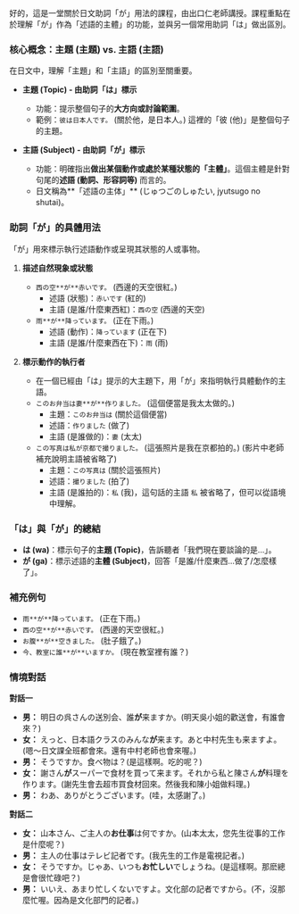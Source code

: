 
好的，這是一堂關於日文助詞「が」用法的課程，由出口仁老師講授。課程重點在於理解「が」作為「述語的主體」的功能，並與另一個常用助詞「は」做出區別。

### **核心概念：主題 (主題) vs. 主語 (主語)**

在日文中，理解「主題」和「主語」的區別至關重要。

*   **主題 (Topic) - 由助詞「は」標示**
    *   功能：提示整個句子的**大方向或討論範圍**。
    *   範例：`彼は日本人です。` (關於他，是日本人。) 這裡的「彼 (他)」是整個句子的主題。

*   **主語 (Subject) - 由助詞「が」標示**
    *   功能：明確指出**做出某個動作或處於某種狀態的「主體」**。這個主體是針對句尾的**述語 (動詞、形容詞等)** 而言的。
    *   日文稱為**「述語の主体」** (じゅつごのしゅたい, jyutsugo no shutai)。

### **助詞「が」的具體用法**

「が」用來標示執行述語動作或呈現其狀態的人或事物。

1.  **描述自然現象或狀態**
    *   `西の空**が**赤いです。` (西邊的天空很紅。)
        *   述語 (狀態)：`赤いです` (紅的)
        *   主語 (是誰/什麼東西紅)：`西の空` (西邊的天空)
    *   `雨**が**降っています。` (正在下雨。)
        *   述語 (動作)：`降っています` (正在下)
        *   主語 (是誰/什麼東西在下)：`雨` (雨)

2.  **標示動作的執行者**
    *   在一個已經由「は」提示的大主題下，用「が」來指明執行具體動作的主語。
    *   `このお弁当は妻**が**作りました。` (這個便當是我太太做的。)
        *   主題：`このお弁当は` (關於這個便當)
        *   述語：`作りました` (做了)
        *   主語 (是誰做的)：`妻` (太太)
    *   `この写真は私が京都で撮りました。` (這張照片是我在京都拍的。) (影片中老師補充說明主語被省略了)
        *   主題：`この写真は` (關於這張照片)
        *   述語：`撮りました` (拍了)
        *   主語 (是誰拍的)：`私` (我)，這句話的主語 `私` 被省略了，但可以從語境中理解。

### **「は」與「が」的總結**

*   **は (wa)**：標示句子的**主題 (Topic)**，告訴聽者「我們現在要談論的是...」。
*   **が (ga)**：標示述語的**主體 (Subject)**，回答「是誰/什麼東西...做了/怎麼樣了」。

### **補充例句**

*   `雨**が**降っています。` (正在下雨。)
*   `西の空**が**赤いです。` (西邊的天空很紅。)
*   `お腹**が**空きました。` (肚子餓了。)
*   `今、教室に誰**が**いますか。` (現在教室裡有誰？)

### **情境對話**

**對話一**
*   **男：** 明日の呉さんの送別会、誰**が**来ますか。(明天吳小姐的歡送會，有誰會來？)
*   **女：** えっと、日本語クラスのみんな**が**来ます。あと中村先生も来ますよ。(嗯～日文課全班都會來。還有中村老師也會來喔。)
*   **男：** そうですか。食べ物は？(是這樣啊。吃的呢？)
*   **女：** 謝さん**が**スーパーで食材を買って来ます。それから私と陳さん**が**料理を作ります。(謝先生會去超市買食材回來。然後我和陳小姐做料理。)
*   **男：** わあ、ありがとうございます。(哇，太感謝了。)

**對話二**
*   **女：** 山本さん、ご主人の**お仕事**は何ですか。(山本太太，您先生從事的工作是什麼呢？)
*   **男：** 主人の仕事はテレビ記者です。(我先生的工作是電視記者。)
*   **女：** そうですか。じゃあ、いつも**お忙しい**でしょうね。(是這樣啊。那麽總是會很忙碌吧？)
*   **男：** いいえ、あまり忙しくないですよ。文化部の記者ですから。(不，沒那麼忙喔。因為是文化部門的記者。)
